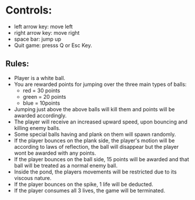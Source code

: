 Controls:
=========================

* left arrow key: move left
* right arrow key: move right
* space bar: jump up
* Quit game: presss Q or Esc Key.

Rules:
-------

* Player is a white ball.
* You are rewarded points for jumping over the three main types of balls:
  * red = 30 points
  * green = 20 points
  * blue = 10points
* Jumping just above the above balls will kill them and points will be awarded accordingly.
* The player will receive an increased upward speed, upon bouncing and killing enemy balls.
* Some special balls having and plank on them will spawn randomly.
* If the player bounces on the plank side, the player's motion will be according to laws of reflection, the ball will disappear but the player wont be awarded with any points.
* If the player bounces on the ball side, 15 points will be awarded and that ball will be treated as a normal enemy ball.
* Inside the pond, the players movements will be restricted due to its viscous nature.
* If the player bounces on the spike, 1 life will be deducted.
* If the player consumes all 3 lives, the game will be terminated.
